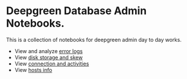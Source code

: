# Deepgreen Database Admin Notebooks. 

This is a collection of notebooks for deepgreen admin day to day
works.

* View and analyze [error logs](./errlog.ipynb) 
* View [disk storage and skew](./disk.ipynb) 
* View [connection and activities](./activity.ipynb)
* View [hosts info](./hosts.ipynb)

